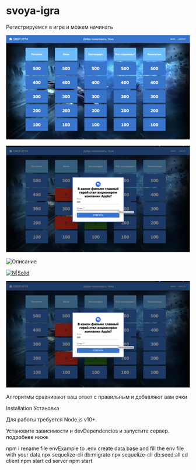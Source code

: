 # svoya-igra
Регистрируемся в игре и можем начинать

![Иллюстрация к проекту](https://github.com/andreykonkin/svoya-igra/raw/main/image1.png)

![Иллюстрация к проекту](https://github.com/AndreyKonkin/svoya-igra/raw/main/image2.png)

![Описание](http(s)://github.com/AndreyKonkin/svoya-igra/main/image2.png)

[![N|Solid](https://raw.githubusercontent.com/Vsaveload/NeuroNode/main/Preview.png)](https://raw.githubusercontent.com/Vsaveload/NeuroNode/main/Preview.png)

[![N|Solid](https://raw.githubusercontent.com/AndreyKonkin/svoya-igra/main/image2.png)](https://raw.githubusercontent.com/AndreyKonkin/svoya-igra/main/image2.png)

Алгоритмы сравнивают ваш ответ с правильным и добавляют вам очки

Installation
Установка

Для работы требуется Node.js v10+.

Установите зависимости и devDependencies и запустите сервер.
подробнее ниже

npm i
rename file envExample to .env
create data base and fill the env file with your data
npx sequelize-cli db:migrate
npx sequelize-cli db:seed:all
cd client
npm start
cd server
npm start
